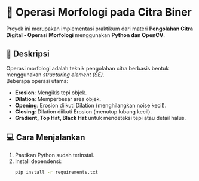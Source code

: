 # 🧩 Operasi Morfologi pada Citra Biner

Proyek ini merupakan implementasi praktikum dari materi **Pengolahan Citra Digital - Operasi Morfologi** menggunakan **Python dan OpenCV**.

## 📘 Deskripsi
Operasi morfologi adalah teknik pengolahan citra berbasis bentuk menggunakan *structuring element (SE)*.  
Beberapa operasi utama:
- **Erosion**: Mengikis tepi objek.
- **Dilation**: Memperbesar area objek.
- **Opening**: Erosion diikuti Dilation (menghilangkan noise kecil).
- **Closing**: Dilation diikuti Erosion (menutup lubang kecil).
- **Gradient, Top Hat, Black Hat** untuk mendeteksi tepi atau detail halus.

## 💻 Cara Menjalankan
1. Pastikan Python sudah terinstal.
2. Install dependensi:
   ```bash
   pip install -r requirements.txt
